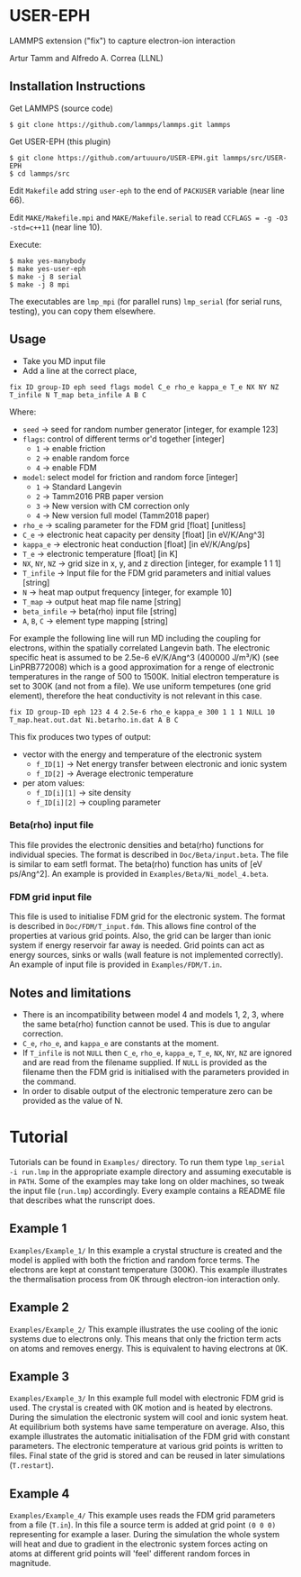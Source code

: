 # USER-EPH

LAMMPS extension ("fix") to capture electron-ion interaction

Artur Tamm and Alfredo A. Correa (LLNL)

## Installation Instructions

Get LAMMPS (source code)
```
$ git clone https://github.com/lammps/lammps.git lammps
```

Get USER-EPH (this plugin)
```
$ git clone https://github.com/artuuuro/USER-EPH.git lammps/src/USER-EPH
$ cd lammps/src
```

Edit `Makefile` add string ` user-eph ` to the end of `PACKUSER` variable (near line 66).

Edit `MAKE/Makefile.mpi` and `MAKE/Makefile.serial` to read `CCFLAGS = -g -O3 -std=c++11` (near line 10).

Execute:
```
$ make yes-manybody
$ make yes-user-eph
$ make -j 8 serial
$ make -j 8 mpi
```

The executables are `lmp_mpi` (for parallel runs) `lmp_serial` (for serial runs, testing), you can copy them elsewhere.

## Usage

* Take you MD input file
* Add a line at the correct place, 
```
fix ID group-ID eph seed flags model C_e rho_e kappa_e T_e NX NY NZ T_infile N T_map beta_infile A B C
```
Where:
* `seed` -> seed for random number generator [integer, for example 123]
* `flags`: control of different terms or'd together [integer]
  * `1` -> enable friction
  * `2` -> enable random force
  * `4` -> enable FDM
* `model`: select model for friction and random force [integer]
  * `1` -> Standard Langevin
  * `2` -> Tamm2016 PRB paper version
  * `3` -> New version with CM correction only
  * `4` -> New version full model (Tamm2018 paper)
* `rho_e` -> scaling parameter for the FDM grid [float] [unitless]
* `C_e` -> electronic heat capacity per density [float] [in eV/K/Ang^3]
* `kappa_e` -> electronic heat conduction [float] [in eV/K/Ang/ps]
* `T_e` -> electronic temperature [float] [in K]
* `NX`, `NY`, `NZ` -> grid size in x, y, and z direction [integer, for example 1 1 1]
* `T_infile` -> Input file for the FDM grid parameters and initial values [string]
* `N` -> heat map output frequency [integer, for example 10]
* `T_map` -> output heat map file name [string]
* `beta_infile` -> beta(rho) input file [string]
* `A`, `B`, `C` -> element type mapping [string]

For example the following line will run MD including the coupling for electrons, within the spatially correlated Langevin bath.
The electronic specific heat is assumed to be 2.5e-6 eV/K/Ang^3 (400000 J/m³/K) (see LinPRB772008) which is a good approximation for a renge of electronic temperatures in the range of 500 to 1500K. 
Initial electron temperature is set to 300K (and not from a file).
We use uniform tempetures (one grid element), therefore the heat conductivity is not relevant in this case.

```
fix ID group-ID eph 123 4 4 2.5e-6 rho_e kappa_e 300 1 1 1 NULL 10 T_map.heat.out.dat Ni.betarho.in.dat A B C
```

This fix produces two types of output:
* vector with the energy and temperature of the electronic system
  * `f_ID[1]` -> Net energy transfer between electronic and ionic system
  * `f_ID[2]` -> Average electronic temperature
* per atom values:
  * `f_ID[i][1]` -> site density
  * `f_ID[i][2]` -> coupling parameter

### Beta(rho) input file

This file provides the electronic densities and beta(rho) functions for individual species.
The format is described in `Doc/Beta/input.beta`. 
The file is similar to eam setfl format. 
The beta(rho) function has units of [eV ps/Ang^2]. An example is provided in `Examples/Beta/Ni_model_4.beta`.

### FDM grid input file

This file is used to initialise FDM grid for the electronic system. 
The format is described in `Doc/FDM/T_input.fdm`. 
This allows fine control of the properties at various grid points. 
Also, the grid can be larger than ionic system if energy reservoir far away is needed. 
Grid points can act as energy sources, sinks or walls (wall feature is not implemented correctly). 
An example of input file is provided in `Examples/FDM/T.in`.

## Notes and limitations

* There is an incompatibility between model 4 and models 1, 2, 3, where the same beta(rho) function cannot be used. 
This is due to angular correction.
* `C_e`, `rho_e`, and `kappa_e` are constants at the moment.
* If `T_infile` is not `NULL` then `C_e`, `rho_e`, `kappa_e`, `T_e`, `NX`, `NY`, `NZ` are ignored and are read from the filename supplied. 
If `NULL` is provided as the filename then the FDM grid is initialised with the parameters provided in the command.
* In order to disable output of the electronic temperature zero can be provided as the value of N.

# Tutorial
Tutorials can be found in `Examples/` directory. To run them type `lmp_serial -i run.lmp` in the appropriate example directory and assuming executable is in `PATH`. Some of the examples may take long on older machines, so tweak the input file (`run.lmp`) accordingly. Every example contains a README file that describes what the runscript does.

## Example 1
`Examples/Example_1/`
In this example a crystal structure is created and the model is applied with both the friction and random force terms. The electrons are kept at constant temperature (300K). This example illustrates the thermalisation process from 0K through electron-ion interaction only.

## Example 2
`Examples/Example_2/`
This example illustrates the use cooling of the ionic systems due to electrons only. This means that only the friction term acts on atoms and removes energy. This is equivalent to having electrons at 0K.

## Example 3
`Examples/Example_3/`
In this example full model with electronic FDM grid is used. The crystal is created with 0K motion and is heated by electrons. During the simulation the electronic system will cool and ionic system heat. At equilibrium both systems have same temperature on average. Also, this example illustrates the automatic initialisation of the FDM grid with constant parameters. The electronic temperature
at various grid points is written to files. Final state of the grid is stored and can be reused in later simulations (`T.restart`).

## Example 4
`Examples/Example_4/`
This example uses reads the FDM grid parameters from a file (`T.in`). In this file a source term is added at grid point `(0 0 0)` representing for example a laser. During the simulation the whole system will heat and due to gradient in the electronic system forces acting on atoms at different grid points will 'feel' different random forces in magnitude.
